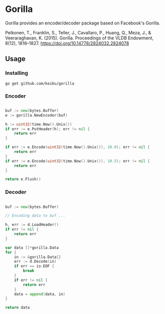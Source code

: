 # Gorilla

Gorilla provides an encoder/decoder package based on Facebook's Gorilla.

Pelkonen, T., Franklin, S., Teller, J., Cavallaro, P., Huang, Q., Meza, J., &#38; Veeraraghavan, K. (2015). Gorilla. Proceedings of the VLDB Endowment, 8(12), 1816–1827. https://doi.org/10.14778/2824032.2824078

## Usage

### Installing

```shell
go get github.com/kei6u/gorilla
```

### Encoder

```go

buf := new(bytes.Buffer)
e := gorilla.NewEncoder(buf)

h := uint32(time.Now().Unix())
if err := e.PutHeader(h); err != nil {
    return err
}

if err := e.Encode(uint32(time.Now().Unix()), 10.0); err != nil {
    return err
}
if err := e.Encode(uint32(time.Now().Unix()), 10.5); err != nil {
    return err
}

return e.Flush()
```

### Decoder

```go

buf := new(bytes.Buffer)

// Encoding data to buf ...

h, err := d.LoadHeader()
if err != nil {
    return err
}

var data []*gorilla.Data
for {
    in := &gorilla.Data{}
    err := d.Decode(in)
    if err == io.EOF {
        break
    }
    if err != nil {
        return err
    }
    data = append(data, in)
}

return data
```
